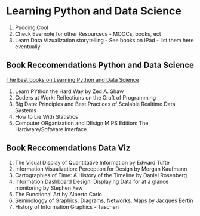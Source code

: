 # Learning Python and Data Science

1. Pudding.Cool
2. Check Evernote for other Resourcecs - MOOCs, books, ect
3. Learn Data Vizualization storytelling - See books on iPad - list them here eventually

## Book Reccomendations Python and Data Science

[The best books on Learning Python and Data Science](https://fivebooks.com/best-books/learning-python-and-data-science-vicki-boykis/)
1. Learn PYthon the Hard Way by Zed A. Shaw
2. Coders at Work: Reflections on the Craft of Programming
3. Big Data: Principles and Best Practices of Scalable Realtime Data Systems
4. How to Lie With Statistics
5. Computer ORganization and DEsign MIPS Edition: The Hardware/Software Interface

## Book Reccomendations Data Viz
1. The Visual Display of Quantitative Information by Edward Tufte
2. Information Visualization: Perception for Design by Morgan Kaufmann
3. Cartographies of Time: A History of the Timeline by Daniel Rosenberg
4. Information Dashboard Design: Displaying Data for at a glance monitoring by Stephen Few
5. The Functional Art by Alberto Cario
6. Seminologgy of Graphics: Diagrams, Networks, Maps by Jacques Bertin
7. History of Information Graphics - Taschen
